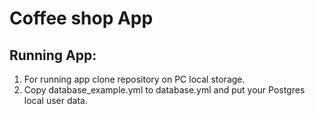 # Coffee shop App

## Running App:

1.	For running app clone repository on PC local storage.
2.	Copy database_example.yml to database.yml and put your Postgres local user data.
